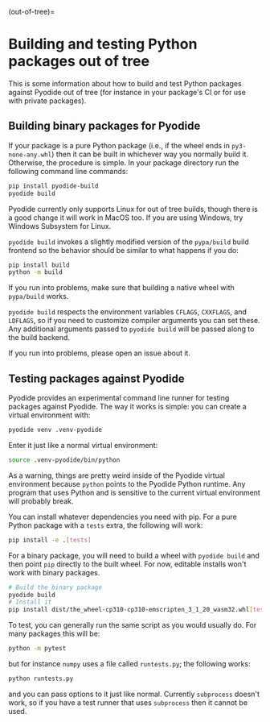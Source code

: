 (out-of-tree)=

# Building and testing Python packages out of tree

This is some information about how to build and test Python packages against
Pyodide out of tree (for instance in your package's CI or for use with private
packages).

## Building binary packages for Pyodide

If your package is a pure Python package (i.e., if the wheel ends in
`py3-none-any.whl`) then it can be built in whichever way you normally build it.
Otherwise, the procedure is simple. In your package directory run the following
command line commands:

```sh
pip install pyodide-build
pyodide build
```

Pyodide currently only supports Linux for out of tree builds, though there is a
good change it will work in MacOS too. If you are using Windows, try Windows
Subsystem for Linux.

`pyodide build` invokes a slightly modified version of the `pypa/build` build
frontend so the behavior should be similar to what happens if you do:

```sh
pip install build
python -m build
```

If you run into problems, make sure that building a native wheel with
`pypa/build` works.

`pyodide build` respects the environment variables `CFLAGS`, `CXXFLAGS`, and
`LDFLAGS`, so if you need to customize compiler arguments you can set these. Any
additional arguments passed to `pyodide build` will be passed along to the build
backend.

If you run into problems, please open an issue about it.

## Testing packages against Pyodide

Pyodide provides an experimental command line runner for testing packages
against Pyodide. The way it works is simple: you can create a virtual
environment with:

```sh
pyodide venv .venv-pyodide
```

Enter it just like a normal virtual environment:

```sh
source .venv-pyodide/bin/python
```

As a warning, things are pretty weird inside of the Pyodide virtual environment
because `python` points to the Pyodide Python runtime. Any program that uses
Python and is sensitive to the current virtual environment will probably break.

You can install whatever dependencies you need with pip. For a pure Python
package with a `tests` extra, the following will work:

```sh
pip install -e .[tests]
```

For a binary package, you will need to build a wheel with `pyodide build` and
then point `pip` directly to the built wheel. For now, editable installs won't
work with binary packages.

```sh
# Build the binary package
pyodide build
# Install it
pip install dist/the_wheel-cp310-cp310-emscripten_3_1_20_wasm32.whl[tests]
```

To test, you can generally run the same script as you would usually do. For many
packages this will be:

```sh
python -m pytest
```

but for instance `numpy` uses a file called `runtests.py`; the following works:

```sh
python runtests.py
```

and you can pass options to it just like normal. Currently `subprocess` doesn't
work, so if you have a test runner that uses `subprocess` then it cannot be
used.
